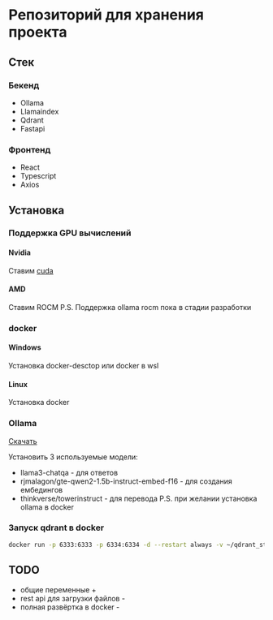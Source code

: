 # Репозиторий для хранения проекта
## Стек
### Бекенд
- Ollama
- Llamaindex
- Qdrant
- Fastapi
### Фронтенд
- React
- Typescript
- Axios

## Установка
### Поддержка GPU вычислений
#### Nvidia
Ставим [cuda](https://developer.nvidia.com/cuda-toolkit)
#### AMD
Ставим ROCM
P.S. Поддержка ollama rocm пока в стадии разработки

### docker
#### Windows
Установка docker-desctop или docker в wsl
#### Linux
Установка docker

### Ollama
[Скачать](https://ollama.com/download)

Установить 3 используемые модели:
- llama3-chatqa - для ответов
- rjmalagon/gte-qwen2-1.5b-instruct-embed-f16 - для создания ембедингов
- thinkverse/towerinstruct - для перевода
P.S. при желании установка ollama в docker

### Запуск qdrant в docker
```bash
docker run -p 6333:6333 -p 6334:6334 -d --restart always -v ~/qdrant_storage:/qdrant/storage:z qdrant/qdrant
```

## TODO
- общие переменные +
- rest api для загрузки файлов -
- полная развёртка в docker -
